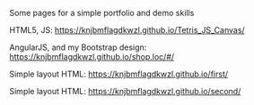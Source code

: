 Some  pages for a simple portfolio and demo skills

HTML5, JS: https://knjbmflagdkwzl.github.io/Tetris_JS_Canvas/

AngularJS, and my Bootstrap design: https://knjbmflagdkwzl.github.io/shop.loc/#/

Simple layout HTML: https://knjbmflagdkwzl.github.io/first/

Simple layout HTML: https://knjbmflagdkwzl.github.io/second/
